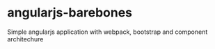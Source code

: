 # angularjs-barebones
Simple angularjs application with webpack, bootstrap and component architechure
